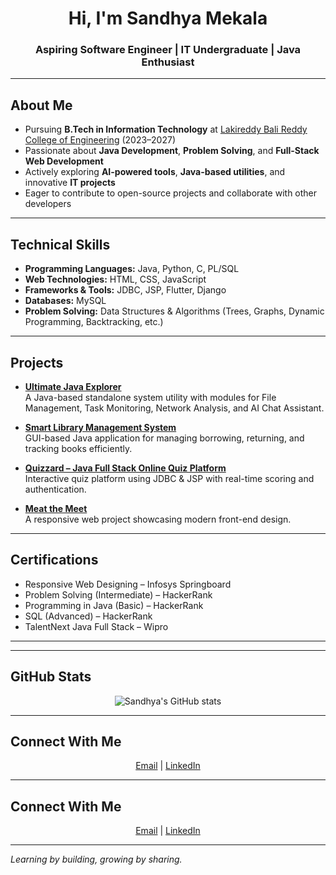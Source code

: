 <h1 align="center">Hi, I'm Sandhya Mekala</h1>
<h3 align="center">Aspiring Software Engineer | IT Undergraduate | Java Enthusiast</h3>

---

## About Me
- Pursuing **B.Tech in Information Technology** at [Lakireddy Bali Reddy College of Engineering](https://www.lbrce.ac.in/) (2023–2027)  
- Passionate about **Java Development**, **Problem Solving**, and **Full-Stack Web Development**  
- Actively exploring **AI-powered tools**, **Java-based utilities**, and innovative **IT projects**  
- Eager to contribute to open-source projects and collaborate with other developers  

---

## Technical Skills
- **Programming Languages:** Java, Python, C, PL/SQL  
- **Web Technologies:** HTML, CSS, JavaScript  
- **Frameworks & Tools:** JDBC, JSP, Flutter, Django  
- **Databases:** MySQL  
- **Problem Solving:** Data Structures & Algorithms (Trees, Graphs, Dynamic Programming, Backtracking, etc.)

---

## Projects
- [**Ultimate Java Explorer**](#)  
  A Java-based standalone system utility with modules for File Management, Task Monitoring, Network Analysis, and AI Chat Assistant.
  
- [**Smart Library Management System**](#)  
  GUI-based Java application for managing borrowing, returning, and tracking books efficiently.
  
- [**Quizzard – Java Full Stack Online Quiz Platform**](#)  
  Interactive quiz platform using JDBC & JSP with real-time scoring and authentication.
  
- [**Meat the Meet**](https://meatthemeet.netlify.app/)  
  A responsive web project showcasing modern front-end design.

---

## Certifications
- Responsive Web Designing – Infosys Springboard  
- Problem Solving (Intermediate) – HackerRank  
- Programming in Java (Basic) – HackerRank  
- SQL (Advanced) – HackerRank  
- TalentNext Java Full Stack – Wipro  

---

---

## GitHub Stats


<p align="center">
  <img src="https://github-readme-stats.vercel.app/api?username=Sandhya23761A1232&show_icons=true&theme=default" alt="Sandhya's GitHub stats" />
</p>

---

## Connect With Me
<p align="center">
  <a href="mailto:sandhyamekala435@gmail.com">Email</a> |
  <a href="https://www.linkedin.com/in/sandhyamekala">LinkedIn</a>
</p>



---

## Connect With Me
<p align="center">
  <a href="mailto:sandhyamekala435@gmail.com">Email</a> |
  <a href="https://www.linkedin.com/in/sandhyamekala">LinkedIn</a>
</p>

---

*Learning by building, growing by sharing.*
